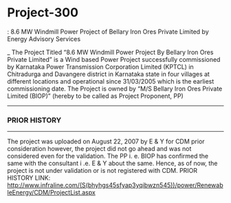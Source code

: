 # Project-300
: 8.6 MW Windmill Power Project of Bellary Iron Ores Private Limited by Energy Advisory Services

_
The Project Titled “8.6 MW Windmill Power Project By Bellary Iron Ores Private Limited” is a Wind based
Power Project successfully commissioned by Karnataka Power Transmission Corporation Limited (KPTCL)
in Chitradurga and Davangere district in Karnataka state in four villages at different locations and
operational since 31/03/2005 which is the earliest commissioning date. The Project is owned by “M/S
Bellary Iron Ores Private Limited (BIOP)” (hereby to be called as Project Proponent, PP)
______
### PRIOR HISTORY
______________________
The project was uploaded on August 22, 2007 by E & Y for CDM prior consideration however, the project did not go ahead and
was not considered even for the validation. The PP i. e. BIOP has confirmed the same with the consultant i .e.
E & Y about the same. Hence, as of now, the project is not under validation or is not registered with CDM.
PRIOR HISTORY LINK: http://www.infraline.com/(S(bhyhgs45sfyap3yqibwzn545))/power/RenewableEnergy/CDM/ProjectList.aspx
